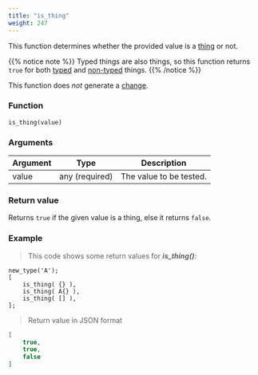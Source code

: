 ```yaml
---
title: "is_thing"
weight: 247
---
```


This function determines whether the provided value is a [thing](../../../data-types/thing) or not.

{{% notice note %}}
Typed things are also things, so this function returns `true` for both [typed](../../../overview/type) and [non-typed](../../../data-types/thing) things.
{{% /notice %}}

This function does *not* generate a [change](../../../overview/changes).

### Function

`is_thing(value)`

### Arguments

Argument | Type | Description
-------- | ---- | -----------
value | any (required) | The value to be tested.

### Return value

Returns `true` if the given value is a thing, else it returns `false`.

### Example

> This code shows some return values for ***is_thing()***:

```thingsdb,json_response
new_type('A');
[
    is_thing( {} ),
    is_thing( A{} ),
    is_thing( [] ),
];
```

> Return value in JSON format

```json
[
    true,
    true,
    false
]
```
